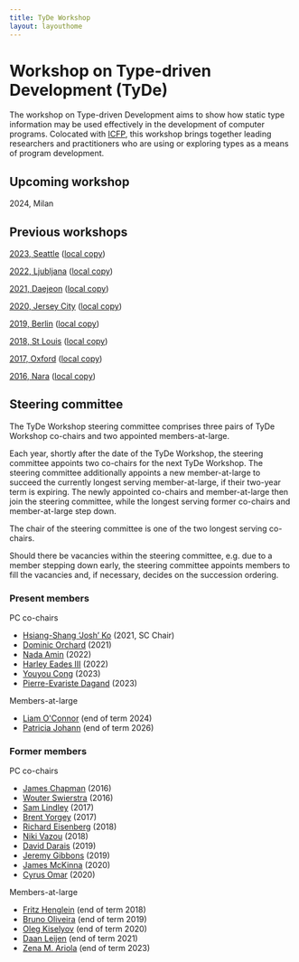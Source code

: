 ```yaml
---
title: TyDe Workshop
layout: layouthome
---
```


# Workshop on Type-driven Development (TyDe)

The workshop on Type-driven Development aims to show how static type information may be used effectively in the development of computer programs.
Colocated with [ICFP](https://icfpconference.org), this workshop brings together leading researchers and practitioners who are using or exploring types as a means of program development.

## Upcoming workshop

2024, Milan

## Previous workshops

[2023, Seattle](https://icfp23.sigplan.org/home/tyde-2023) ([local copy](2023))

[2022, Ljubljana](https://icfp22.sigplan.org/home/tyde-2022) ([local copy](2022))

[2021, Daejeon](https://icfp21.sigplan.org/home/tyde-2021) ([local copy](2021))

[2020, Jersey City](https://icfp20.sigplan.org/home/tyde-2020) ([local copy](2020))

[2019, Berlin](https://icfp19.sigplan.org/home/tyde-2019) ([local copy](2019))

[2018, St Louis](https://icfp18.sigplan.org/track/tyde-2018) ([local copy](2018))

[2017, Oxford](https://icfp17.sigplan.org/track/tyde-2017-papers) ([local copy](2017))

[2016, Nara](https://icfp16.sigplan.org/track/tyde-2016-papers) ([local copy](2016))

## Steering committee

The TyDe Workshop steering committee comprises three pairs of TyDe Workshop co-chairs and two appointed members-at-large.

Each year, shortly after the date of the TyDe Workshop, the steering committee appoints two co-chairs for the next TyDe Workshop. The steering committee additionally appoints a new member-at-large to succeed the currently longest serving member-at-large, if their two-year term is expiring. The newly appointed co-chairs and member-at-large then join the steering committee, while the longest serving former co-chairs and member-at-large step down.

The chair of the steering committee is one of the two longest serving co-chairs.

Should there be vacancies within the steering committee, e.g. due to a member stepping down early, the steering committee appoints members to fill the vacancies and, if necessary, decides on the succession ordering.

### Present members

PC co-chairs

 * [Hsiang-Shang ‘Josh’ Ko](https://josh-hs-ko.github.io) (2021, SC Chair)
 * [Dominic Orchard](https://www.kent.ac.uk/computing/people/3074/orchard-dominic) (2021)
 * [Nada Amin](http://namin.net) (2022)
 * [Harley Eades III](https://metatheorem.org) (2022)
 * [Youyou Cong](https://prg.is.titech.ac.jp/people/cong/) (2023)
 * [Pierre-Evariste Dagand](http://evr.ist/) (2023)

Members-at-large

 * [Liam O'Connor](http://liamoc.net/) (end of term 2024)
 * [Patricia Johann](https://compsci.appstate.edu/faculty-staff/dr-patricia-johann) (end of term 2026)

### Former members

PC co-chairs

 * [James Chapman](http://cs.ioc.ee/~james/) (2016)
 * [Wouter Swierstra](http://www.staff.science.uu.nl/~swier004/) (2016)
 * [Sam Lindley](http://homepages.inf.ed.ac.uk/slindley/) (2017)
 * [Brent Yorgey](http://ozark.hendrix.edu/~yorgey/) (2017)
 * [Richard Eisenberg](https://richarde.dev/) (2018)
 * [Niki Vazou](https://nikivazou.github.io/) (2018)
 * [David Darais](http://david.darais.com/) (2019)
 * [Jeremy Gibbons](http://www.cs.ox.ac.uk/people/jeremy.gibbons/) (2019)
 * [James McKinna](http://homepages.inf.ed.ac.uk/jmckinna/) (2020)
 * [Cyrus Omar](http://web.eecs.umich.edu/~comar/) (2020)

Members-at-large

 * [Fritz Henglein](http://hjemmesider.diku.dk/~henglein/) (end of term 2018)
 * [Bruno Oliveira](https://i.cs.hku.hk/~bruno/) (end of term 2019)
 * [Oleg Kiselyov](http://okmij.org/ftp/) (end of term 2020)
 * [Daan Leijen](https://www.microsoft.com/en-us/research/people/daan/) (end of term 2021)
 * [Zena M. Ariola](https://ix.cs.uoregon.edu/~ariola/) (end of term 2023)

